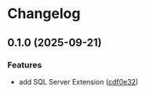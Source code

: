 # Changelog

## 0.1.0 (2025-09-21)


### Features

* add SQL Server Extension ([cdf0e32](https://github.com/gemini-cli-extensions/sql-server/commit/cdf0e32ab4f93c62f331c9d4817fe0b848232cc8))
